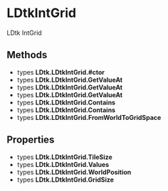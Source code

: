 # LDtkIntGrid

LDtk IntGrid

## Methods

- types **LDtk.LDtkIntGrid.#ctor**
- types **LDtk.LDtkIntGrid.GetValueAt**
- types **LDtk.LDtkIntGrid.GetValueAt**
- types **LDtk.LDtkIntGrid.GetValueAt**
- types **LDtk.LDtkIntGrid.Contains**
- types **LDtk.LDtkIntGrid.Contains**
- types **LDtk.LDtkIntGrid.FromWorldToGridSpace**

## Properties

- types **LDtk.LDtkIntGrid.TileSize**
- types **LDtk.LDtkIntGrid.Values**
- types **LDtk.LDtkIntGrid.WorldPosition**
- types **LDtk.LDtkIntGrid.GridSize**

